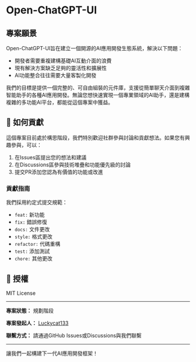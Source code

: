 # Open-ChatGPT-UI

## 專案願景

Open-ChatGPT-UI旨在建立一個開源的AI應用開發生態系統，解決以下問題：

- 開發者需要重複建構基礎AI互動介面的浪費
- 現有解決方案缺乏足夠的靈活性和擴展性
- AI功能整合往往需要大量客製化開發

我們的目標是提供一個完整的、可自由組裝的元件庫，支援從簡單聊天介面到複雜智能助手的各種AI應用開發。無論您想快速實現一個專業領域的AI助手，還是建構複雜的多功能AI平台，都能從這個專案中獲益。

## 🤝 如何貢獻

這個專案目前處於構思階段，我們特別歡迎社群參與討論和貢獻想法。如果您有興趣參與，可以：

1. 在Issues區提出您的想法和建議
2. 在Discussions區參與技術堆疊和功能優先級的討論
3. 提交PR添加您認為有價值的功能或改進

### 貢獻指南

我們採用約定式提交規範：
- `feat:` 新功能
- `fix:` 錯誤修復
- `docs:` 文件更改
- `style:` 格式更改
- `refactor:` 代碼重構
- `test:` 添加測試
- `chore:` 其他更改

## 📄 授權

MIT License

---

**專案狀態：** 規劃階段

**專案發起人：** [Luckycat133](https://github.com/Luckycat133)

**聯繫方式：** 請通過GitHub Issues或Discussions與我們聯繫

---

讓我們一起構建下一代AI應用開發框架！